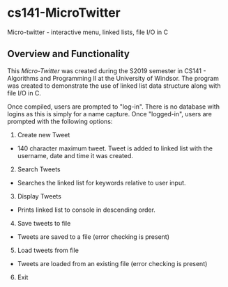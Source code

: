# cs141-MicroTwitter
Micro-twitter - interactive menu, linked lists, file I/O in C

## Overview and Functionality

This *Micro-Twitter* was created during the S2019 semester in CS141 - Algorithms and Programming II at the University of Windsor. The program was created to demonstrate the use of linked list data structure along with file I/O in C. 

Once compiled, users are prompted to "log-in". There is no database with logins as this is simply for a name capture. Once "logged-in", users are prompted with the following options:
1. Create new Tweet
 - 140 character maximum tweet. Tweet is added to linked list with the username, date and time it was created.
2. Search Tweets
 - Searches the linked list for keywords relative to user input.
3. Display Tweets
 - Prints linked list to console in descending order.
4. Save tweets to file
 - Tweets are saved to a file (error checking is present)
5. Load tweets from file
 - Tweets are loaded from an existing file (error checking is present)
6. Exit

